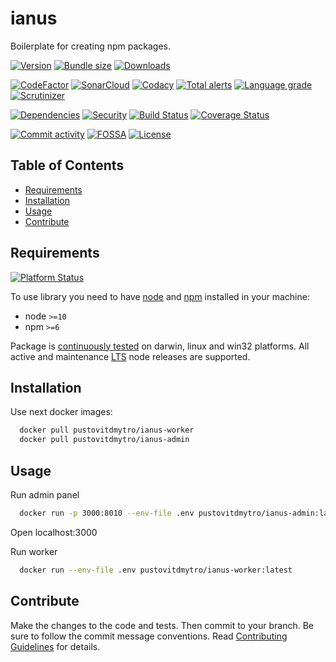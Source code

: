 # ianus
Boilerplate for creating npm packages.

[![Version][badge-vers]][npm]
[![Bundle size][npm-size-badge]][npm-size-url]
[![Downloads][npm-downloads-badge]][npm]

[![CodeFactor][codefactor-badge]][codefactor-url]
[![SonarCloud][sonarcloud-badge]][sonarcloud-url]
[![Codacy][codacy-badge]][codacy-url]
[![Total alerts][lgtm-alerts-badge]][lgtm-alerts-url]
[![Language grade][lgtm-lg-badge]][lgtm-lg-url]
[![Scrutinizer][scrutinizer-badge]][scrutinizer-url]

[![Dependencies][badge-deps]][npm]
[![Security][snyk-badge]][snyk-url]
[![Build Status][tests-badge]][tests-url]
[![Coverage Status][badge-coverage]][url-coverage]

[![Commit activity][commit-activity-badge]][github]
[![FOSSA][fossa-badge]][fossa-url]
[![License][badge-lic]][github]

## Table of Contents
  - [Requirements](#requirements)
  - [Installation](#installation)
  - [Usage](#usage)
  - [Contribute](#contribute)

## Requirements
[![Platform Status][node-ver-test-badge]][node-ver-test-url]

To use library you need to have [node](https://nodejs.org) and [npm](https://www.npmjs.com) installed in your machine:

* node `>=10`
* npm `>=6`

Package is [continuously tested][node-ver-test-url] on darwin, linux and win32 platforms. All active and maintenance [LTS](https://nodejs.org/en/about/releases/) node releases are supported.

## Installation

Use next docker images:

```bash
  docker pull pustovitdmytro/ianus-worker
  docker pull pustovitdmytro/ianus-admin
```

## Usage

Run admin panel
```bash
  docker run -p 3000:8010 --env-file .env pustovitdmytro/ianus-admin:latest
```

Open localhost:3000

Run worker
```bash
  docker run --env-file .env pustovitdmytro/ianus-worker:latest
```

## Contribute

Make the changes to the code and tests. Then commit to your branch. Be sure to follow the commit message conventions. Read [Contributing Guidelines](.github/CONTRIBUTING.md) for details.

[npm]: https://www.npmjs.com/package/ianus
[github]: https://github.com/pustovitDmytro/ianus
[coveralls]: https://coveralls.io/github/pustovitDmytro/ianus?branch=master
[badge-deps]: https://img.shields.io/librariesio/release/npm/ianus.svg
[badge-vers]: https://img.shields.io/npm/v/ianus.svg
[badge-lic]: https://img.shields.io/github/license/pustovitDmytro/ianus.svg
[badge-coverage]: https://coveralls.io/repos/github/pustovitDmytro/ianus/badge.svg?branch=master
[url-coverage]: https://coveralls.io/github/pustovitDmytro/ianus?branch=master

[snyk-badge]: https://snyk-widget.herokuapp.com/badge/npm/ianus/badge.svg
[snyk-url]: https://snyk.io/advisor/npm-package/ianus

[tests-badge]: https://img.shields.io/circleci/build/github/pustovitDmytro/ianus
[tests-url]: https://app.circleci.com/pipelines/github/pustovitDmytro/ianus

[codefactor-badge]: https://www.codefactor.io/repository/github/pustovitdmytro/ianus/badge
[codefactor-url]: https://www.codefactor.io/repository/github/pustovitdmytro/ianus

[commit-activity-badge]: https://img.shields.io/github/commit-activity/m/pustovitDmytro/ianus

[scrutinizer-badge]: https://scrutinizer-ci.com/g/pustovitDmytro/ianus/badges/quality-score.png?b=master
[scrutinizer-url]: https://scrutinizer-ci.com/g/pustovitDmytro/ianus/?branch=master

[lgtm-lg-badge]: https://img.shields.io/lgtm/grade/javascript/g/pustovitDmytro/ianus.svg?logo=lgtm&logoWidth=18
[lgtm-lg-url]: https://lgtm.com/projects/g/pustovitDmytro/ianus/context:javascript

[lgtm-alerts-badge]: https://img.shields.io/lgtm/alerts/g/pustovitDmytro/ianus.svg?logo=lgtm&logoWidth=18
[lgtm-alerts-url]: https://lgtm.com/projects/g/pustovitDmytro/ianus/alerts/

[codacy-badge]: https://app.codacy.com/project/badge/Grade/8667aa23afaa4725854f098c4b5e8890
[codacy-url]: https://www.codacy.com/gh/pustovitDmytro/ianus/dashboard?utm_source=github.com&amp;utm_medium=referral&amp;utm_content=pustovitDmytro/ianus&amp;utm_campaign=Badge_Grade

[sonarcloud-badge]: https://sonarcloud.io/api/project_badges/measure?project=pustovitDmytro_ianus&metric=alert_status
[sonarcloud-url]: https://sonarcloud.io/dashboard?id=pustovitDmytro_ianus

[npm-downloads-badge]: https://img.shields.io/npm/dw/ianus
[npm-size-badge]: https://img.shields.io/bundlephobia/min/ianus
[npm-size-url]: https://bundlephobia.com/result?p=ianus

[node-ver-test-badge]: https://github.com/pustovitDmytro/ianus/actions/workflows/npt.yml/badge.svg?branch=master
[node-ver-test-url]: https://github.com/pustovitDmytro/ianus/actions?query=workflow%3A%22Node.js+versions%22

[fossa-badge]: https://app.fossa.com/api/projects/custom%2B24828%2Fianus.svg?type=shield
[fossa-url]: https://app.fossa.com/projects/custom%2B24828%2Fianus?ref=badge_shield